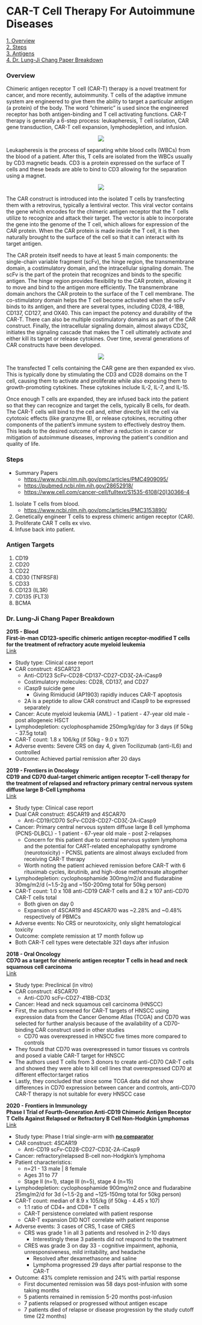 # CAR-T Cell Therapy For Autoimmune Diseases

[1. Overview](#Overview)<br />
[2. Steps](#Steps)<br />
[3. Antigens](#Antigens)<br />
[4. Dr. Lung-Ji Chang Paper Breakdown](#Dr-Lung-Ji-Chang-Paper-Breakdown)


### Overview

Chimeric antigen receptor T cell (CAR-T) therapy is a novel treatment for cancer, and more recently, autoimmunity. T cells of the adaptive immune system are engineered to give them the ability to target a particular antigen (a protein) of the body. The word “chimeric” is used since the engineered receptor has both antigen-binding and T cell activating functions. CAR-T therapy is generally a 6-step process: leukapheresis, T cell isolation, CAR gene transduction, CAR-T cell expansion, lymphodepletion, and infusion. 

<p align="center">
    <img src="docs/car-t-overview.jpg" />
</p>

Leukapheresis is the process of separating white blood cells (WBCs) from the blood of a patient. After this, T cells are isolated from the WBCs usually by CD3 magnetic beads. CD3 is a protein expressed on the surface of T cells and these beads are able to bind to CD3 allowing for the separation using a magnet.

<p align="center">
    <img src="docs/cd3-magnetic-beads.jpg" />
</p>

The CAR construct is introduced into the isolated T cells by transfecting them with a retrovirus, typically a lentiviral vector. This viral vector contains the gene which encodes for the chimeric antigen receptor that the T cells utilize to recognize and attack their target. The vector is able to incorporate the gene into the genome of the T cell, which allows for expression of the CAR protein. When the CAR protein is made inside the T cell, it is then naturally brought to the surface of the cell so that it can interact with its target antigen.

The CAR protein itself needs to have at least 5 main components: the single-chain variable fragment (scFv), the hinge region, the transmembrane domain, a costimulatory domain, and the intracellular signaling domain. The scFv is the part of the protein that recognizes and binds to the specific antigen. The hinge region provides flexibility to the CAR protein, allowing it to move and bind to the antigen more efficiently. The transmembrane domain anchors the CAR protein to the surface of the T cell membrane. The co-stimulatory domain helps the T cell become activated when the scFv binds to its antigen, and there are several types, including CD28, 4-1BB, CD137, CD127, and OX40. This can impact the potency and durability of the CAR-T. There can also be multiple costimulatory domains as part of the CAR construct. Finally, the intracellular signaling domain, almost always CD3ζ, initiates the signaling cascade that makes the T cell ultimately activate and either kill its target or release cytokines. Over time, several generations of CAR constructs have been developed.

<p align="center">
    <img src="docs/car-constructs.jpg" />
</p>

The transfected T cells containing the CAR gene are then expanded ex vivo. This is typically done by stimulating the CD3 and CD28 domains on the T cell, causing them to activate and proliferate while also exposing them to growth-promoting cytokines. These cytokines include IL-2, IL-7, and IL-15. 

Once enough T cells are expanded, they are infused back into the patient so that they can recognize and target the cells, typically B cells, for death. The CAR-T cells will bind to the cell and, either directly kill the cell via cytotoxic effects (like granzyme B), or release cytokines, recruiting other components of the patient’s immune system to effectively destroy them. This leads to the desired outcome of either a reduction in cancer or mitigation of autoimmune diseases, improving the patient's condition and quality of life.


### Steps

- Summary Papers
    - https://www.ncbi.nlm.nih.gov/pmc/articles/PMC4909095/
    - https://pubmed.ncbi.nlm.nih.gov/28652918/
    - https://www.cell.com/cancer-cell/fulltext/S1535-6108(20)30366-4

1. Isolate T cells from blood.
    - https://www.ncbi.nlm.nih.gov/pmc/articles/PMC3153890/
2. Genetically engineer T cells to express chimeric antigen receptor (CAR).
3. Proliferate CAR T cells ex vivo.
4. Infuse back into patient. 


### Antigen Targets

1. CD19
2. CD20
3. CD22
4. CD30 (TNFRSF8) 
5. CD33
6. CD123 (IL3R)
7. CD135 (FLT3)
8. BCMA


### Dr. Lung-Ji Chang Paper Breakdown

**2015 - Blood <br /> First-in-man CD123-specific chimeric antigen receptor-modified T cells for the treatment of refractory acute myeloid leukemia** <br /> [Link](https://ashpublications.org/blood/article/126/23/3778/93119/First-in-Man-CD123-Specific-Chimeric-Antigen)

- Study type: Clinical case report
- CAR construct: 4SCAR123
    - Anti-CD123 ScFv-CD28-CD137-CD27-CD3ζ-2A-iCasp9
    - Costimulatory molecules: CD28, CD137, and CD27
    - iCasp9 suicide gene
        - Giving Rimiducid (AP1903) rapidly induces CAR-T apoptosis
    - 2A is a peptide to allow CAR construct and iCasp9 to be expressed separately
- Cancer: Acute myeloid leukemia (AML) - 1 patient - 47-year old male - post allogeneic HSCT
- Lymphodepletion: cyclophosphamide 250mg/kg/day for 3 days (if 50kg - 37.5g total)
- CAR-T count: 1.8 x 106/kg (if 50kg - 9.0 x 107)
- Adverse events: Severe CRS on day 4, given Tocilizumab (anti-IL6) and controlled
- Outcome: Achieved partial remission after 20 days


**2019 - Frontiers in Oncology <br /> CD19 and CD70 dual-target chimeric antigen receptor T-cell therapy for the treatment of relapsed and refractory primary central nervous system diffuse large B-Cell Lymphoma** <br /> [Link](https://www.frontiersin.org/articles/10.3389/fonc.2019.01350/full)

- Study type: Clinical case report
- Dual CAR construct: 4SCAR19 and 4SCAR70
    - Anti-CD19/CD70 ScFv-CD28-CD27-CD3ζ-2A-iCasp9
- Cancer: Primary central nervous system diffuse large B cell lymphoma (PCNS-DLBCL) - 1 patient - 67-year old male - post 2-relapses
    - Concern for this patient due to central nervous system lymphoma and the potential for CART-related encephalopathy syndrome (neurotoxicity) - PCNSL patients are almost always excluded from receiving CAR-T therapy
    - Worth noting the patient achieved remission before CAR-T with 6 rituximab cycles, ibrutinib, and high-dose methotrexate altogether
- Lymphodepletion: cyclophosphamide 300mg/m2/d and fludarabine 30mg/m2/d (~1.5-2g and ~150-200mg total for 50kg person)
- CAR-T count: 1.0 x 108 anti-CD19 CAR-T cells and 8.2 x 107 anti-CD70 CAR-T cells total 
    - Both given on day 0 
    - Expansion of 4SCAR19 and 4SCAR70 was ~2.28% and ~0.48% respectively of PBMCs
- Adverse events: No CRS or neurotoxicity, only slight hematological toxicity
- Outcome: complete remission at 17 month follow up
- Both CAR-T cell types were detectable 321 days after infusion


**2018 - Oral Oncology <br /> CD70 as a target for chimeric antigen receptor T cells in head and neck squamous cell carcinoma** <br /> [Link](https://www.sciencedirect.com/science/article/abs/pii/S1368837518300344)

- Study type: Preclinical (in vitro)
- CAR construct: 4SCAR70
    - Anti-CD70 scFv-CD27-41BB-CD3ζ
- Cancer: Head and neck squamous cell carcinoma (HNSCC)
- First, the authors screened for CAR-T targets of HNSCC using expression data from the Cancer Genome Atlas (TCGA) and CD70 was selected for further analysis because of the availability of a CD70-binding CAR construct used in other studies
    - CD70 was overexpressed in HNSCC five times more compared to controls
- They found that CD70 was overexpressed in tumor tissues vs controls and posed a viable CAR-T target for HNSCC
- The authors used T cells from 3 donors to create anti-CD70 CAR-T cells and showed they were able to kill cell lines that overexpressed CD70 at different effector:target ratios
- Lastly, they concluded that since some TCGA data did not show differences in CD70 expression between cancer and controls, anti-CD70 CAR-T therapy is not suitable for every HNSCC case


**2020 - Frontiers in Immunology <br /> Phase I Trial of Fourth-Generation Anti-CD19 Chimeric Antigen Receptor T Cells Against Relapsed or Refractory B Cell Non-Hodgkin Lymphomas** <br /> [Link](https://www.frontiersin.org/articles/10.3389/fimmu.2020.564099/full)

- Study type: Phase I trial single-arm with <ins>**no comparator**</ins>
- CAR construct: 4SCAR19
    - Anti-CD19 scFv-CD28-CD27-CD3ζ-2A-iCasp9
- Cancer: refractory/relapsed B-cell non-Hodgkin’s lymphoma
- Patient characteristics:
    - n=21 - 13 male | 8 female
    - Ages 31 to 77
    - Stage II (n=1), stage III (n=5), stage 4 (n=15)
- Lymphodepletion: cyclophosphamide 900mg/m2 once and fludarabine 25mg/m2/d for 3d (~1.5-2g and ~125-150mg total for 50kg person)
- CAR-T count: median of 8.9 x 105/kg (if 50kg - 4.45 x 107)
    - 1:1 ratio of CD4+ and CD8+ T cells
    - CAR-T persistence correlated with patient response
    - CAR-T expansion DID NOT correlate with patient response
- Adverse events: 3 cases of CRS, 1 case of CRES
    - CRS was grade 1 in all 3 patients and resolved in 2-10 days
        - Interestingly these 3 patients did not respond to the treatment
    - CRES was grade 3 on day 33 - cognitive impairment, aphonia, unresponsiveness, mild irritability, and headache
        - Resolved after dexamethasone and saline
        - Lymphoma progressed 29 days after partial response to the CAR-T
- Outcome: 43% complete remission and 24% with partial response
    - First documented remission was 58 days post-infusion with some taking months
    - 5 patients remained in remission 5-20 months post-infusion
    - 7 patients relapsed or progressed without antigen escape
    - 7 patients died of relapse or disease progression by the study cutoff time (22 months)
